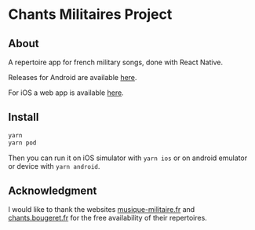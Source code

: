 # Chants Militaires Project

## About

A repertoire app for french military songs, done with React Native.

Releases for Android are available [here](https://github.com/voisinhugo/ChantsMilitaires/releases).

For iOS a web app is available [here](https://voisinhugo.github.io/chants-militaires-web).

## Install

```sh
yarn
yarn pod
```

Then you can run it on iOS simulator with `yarn ios` or on android emulator or device with `yarn android`.

## Acknowledgment

I would like to thank the websites [musique-militaire.fr](musique-militaire.fr) and [chants.bougeret.fr](chants.bougeret.fr) for the free availability of their repertoires.
